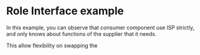 # Role Interface example

In this example, you can observe that consumer component use ISP strictly,
and only knows about functions of the supplier that it needs.

This allow flexibility on swapping the 